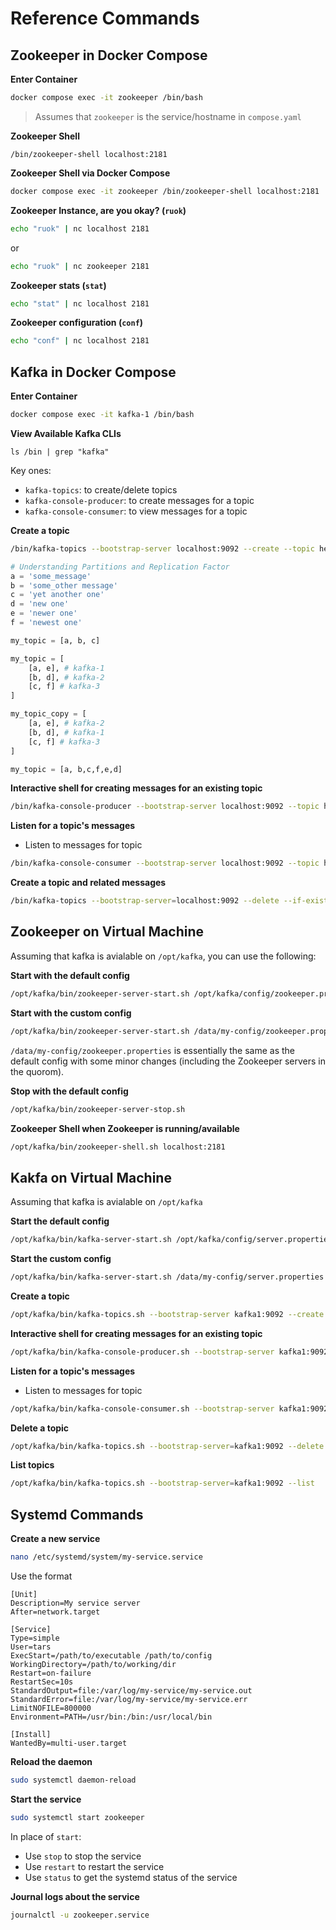 # Reference Commands


## Zookeeper in Docker Compose

__Enter Container__
```bash
docker compose exec -it zookeeper /bin/bash
```
> Assumes that `zookeeper` is the service/hostname in `compose.yaml`

__Zookeeper Shell__
```
/bin/zookeeper-shell localhost:2181
```

__Zookeeper Shell via Docker Compose__
```bash
docker compose exec -it zookeeper /bin/zookeeper-shell localhost:2181
```

__Zookeeper Instance, are you okay? (`ruok`)__

```bash
echo "ruok" | nc localhost 2181
```
or
```bash
echo "ruok" | nc zookeeper 2181
```

__Zookeeper stats (`stat`)__
```bash
echo "stat" | nc localhost 2181
```

__Zookeeper configuration (`conf`)__
```bash
echo "conf" | nc localhost 2181
```


## Kafka in Docker Compose

__Enter Container__
```bash
docker compose exec -it kafka-1 /bin/bash
```

__View Available Kafka CLIs__
```
ls /bin | grep "kafka"
```

Key ones:
- `kafka-topics`: to create/delete topics
- `kafka-console-producer`: to create messages for a topic
- `kafka-console-consumer`: to view messages for a topic


__Create a topic__
```bash
/bin/kafka-topics --bootstrap-server localhost:9092 --create --topic hello-world --partitions 4 --replication-factor 3
```

```python
# Understanding Partitions and Replication Factor
a = 'some_message'
b = 'some_other message'
c = 'yet another one'
d = 'new one'
e = 'newer one'
f = 'newest one'

my_topic = [a, b, c] 

my_topic = [
    [a, e], # kafka-1
    [b, d], # kafka-2
    [c, f] # kafka-3
] 

my_topic_copy = [
    [a, e], # kafka-2
    [b, d], # kafka-1
    [c, f] # kafka-3
] 

my_topic = [a, b,c,f,e,d] 
```


__Interactive shell for creating messages for an existing topic__

```bash
/bin/kafka-console-producer --bootstrap-server localhost:9092 --topic hello-world
```

__Listen for a topic's messages__
- Listen to messages for topic
```bash
/bin/kafka-console-consumer --bootstrap-server localhost:9092 --topic hello-world --from-beginning
```


__Create a topic and related messages__
```bash
/bin/kafka-topics --bootstrap-server=localhost:9092 --delete --if-exists --topic my-topic
```


## Zookeeper on Virtual Machine

Assuming that kafka is avialable on `/opt/kafka`, you can use the following:


__Start with the default config__
```bash
/opt/kafka/bin/zookeeper-server-start.sh /opt/kafka/config/zookeeper.properties
```

__Start with the custom config__

```bash
/opt/kafka/bin/zookeeper-server-start.sh /data/my-config/zookeeper.properties
```
`/data/my-config/zookeeper.properties` is essentially the same as the default config with some minor changes (including the Zookeeper servers in the quorom).

__Stop with the default config__
```bash
/opt/kafka/bin/zookeeper-server-stop.sh
```

__Zookeeper Shell when Zookeeper is running/available__
```bash
/opt/kafka/bin/zookeeper-shell.sh localhost:2181
```


## Kakfa on Virtual Machine

Assuming that kafka is avialable on `/opt/kafka`


__Start the default config__
```bash
/opt/kafka/bin/kafka-server-start.sh /opt/kafka/config/server.properties
```

__Start the custom config__
```bash
/opt/kafka/bin/kafka-server-start.sh /data/my-config/server.properties
```

__Create a topic__
```bash
/opt/kafka/bin/kafka-topics.sh --bootstrap-server kafka1:9092 --create --topic hello-world --partitions 1 --replication-factor 1
```

__Interactive shell for creating messages for an existing topic__

```bash
/opt/kafka/bin/kafka-console-producer.sh --bootstrap-server kafka1:9092 --topic hello-world
```

__Listen for a topic's messages__
- Listen to messages for topic
```bash
/opt/kafka/bin/kafka-console-consumer.sh --bootstrap-server kafka1:9092 --topic hello-world --from-beginning
```


__Delete a topic__
```bash
/opt/kafka/bin/kafka-topics.sh --bootstrap-server=kafka1:9092 --delete --if-exists --topic hello-world
```

__List topics__
```bash
/opt/kafka/bin/kafka-topics.sh --bootstrap-server=kafka1:9092 --list
```


## Systemd Commands

__Create a new service__
```bash
nano /etc/systemd/system/my-service.service
```

Use the format
```
[Unit]
Description=My service server
After=network.target

[Service]
Type=simple
User=tars
ExecStart=/path/to/executable /path/to/config
WorkingDirectory=/path/to/working/dir
Restart=on-failure
RestartSec=10s
StandardOutput=file:/var/log/my-service/my-service.out
StandardError=file:/var/log/my-service/my-service.err
LimitNOFILE=800000
Environment=PATH=/usr/bin:/bin:/usr/local/bin

[Install]
WantedBy=multi-user.target
```



__Reload the daemon__
```bash
sudo systemctl daemon-reload
```

__Start the service__
```bash
sudo systemctl start zookeeper
```
In place of `start`:
- Use `stop` to stop the service
- Use `restart` to restart the service
- Use `status` to get the systemd status of the service


__Journal logs about the service__
```bash
journalctl -u zookeeper.service
```
